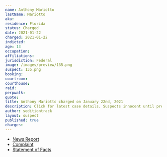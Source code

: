 ```yaml
---
name: Anthony Mariotto
lastName: Mariotto
aka:
residence: Florida
status: Charged
date: 2021-01-22
charged: 2021-01-22
indicted:
age: 13
occupation:
affiliations:
jurisdiction: Federal
image: /images/preview/135.png
suspect: 135.png
booking:
courtroom:
courthouse:
raid:
perpwalk:
quote:
title: Anthony Mariotto charged on January 22nd, 2021
description: Click for latest case details. Suspects innocent until proven guilty.
author: seditiontrack
layout: suspect
published: true
charges:
---
```

- [News Report](https://floridadailypost.com/fort-pierce-man-faces-capitol-riot-charges-posting-images/)
- [Complaint](https://www.justice.gov/opa/page/file/1359631/download)
- [Statement of Facts](https://www.justice.gov/opa/page/file/1359631/download)
